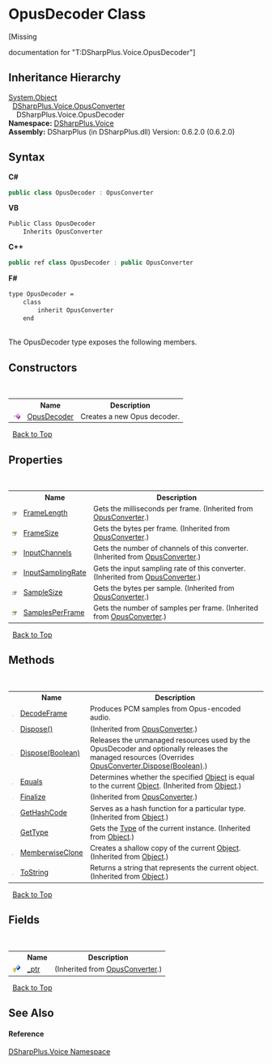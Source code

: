 # OpusDecoder Class
 

\[Missing <summary> documentation for "T:DSharpPlus.Voice.OpusDecoder"\]


## Inheritance Hierarchy
<a href="http://msdn2.microsoft.com/en-us/library/e5kfa45b" target="_blank">System.Object</a><br />&nbsp;&nbsp;<a href="589d242d-7214-93e0-cabd-f73ae5c099bc">DSharpPlus.Voice.OpusConverter</a><br />&nbsp;&nbsp;&nbsp;&nbsp;DSharpPlus.Voice.OpusDecoder<br />
**Namespace:**&nbsp;<a href="721897d8-8fb1-1e49-ffd9-d615b59914fb">DSharpPlus.Voice</a><br />**Assembly:**&nbsp;DSharpPlus (in DSharpPlus.dll) Version: 0.6.2.0 (0.6.2.0)

## Syntax

**C#**<br />
``` C#
public class OpusDecoder : OpusConverter
```

**VB**<br />
``` VB
Public Class OpusDecoder
	Inherits OpusConverter
```

**C++**<br />
``` C++
public ref class OpusDecoder : public OpusConverter
```

**F#**<br />
``` F#
type OpusDecoder =  
    class
        inherit OpusConverter
    end
```

<br />
The OpusDecoder type exposes the following members.


## Constructors
&nbsp;<table><tr><th></th><th>Name</th><th>Description</th></tr><tr><td>![Public method](media/pubmethod.gif "Public method")</td><td><a href="a2bf2cac-1cba-0271-43e7-7a43b5a1d00f">OpusDecoder</a></td><td>
Creates a new Opus decoder.</td></tr></table>&nbsp;
<a href="#opusdecoder-class">Back to Top</a>

## Properties
&nbsp;<table><tr><th></th><th>Name</th><th>Description</th></tr><tr><td>![Public property](media/pubproperty.gif "Public property")</td><td><a href="35cc8b13-1af9-d9f0-1c91-e7803db29eed">FrameLength</a></td><td>
Gets the milliseconds per frame.
 (Inherited from <a href="589d242d-7214-93e0-cabd-f73ae5c099bc">OpusConverter</a>.)</td></tr><tr><td>![Public property](media/pubproperty.gif "Public property")</td><td><a href="1033087e-322a-069f-7db6-65acf5f34126">FrameSize</a></td><td>
Gets the bytes per frame.
 (Inherited from <a href="589d242d-7214-93e0-cabd-f73ae5c099bc">OpusConverter</a>.)</td></tr><tr><td>![Public property](media/pubproperty.gif "Public property")</td><td><a href="b80d44f0-ffe1-8071-5d02-cf181ef5f326">InputChannels</a></td><td>
Gets the number of channels of this converter.
 (Inherited from <a href="589d242d-7214-93e0-cabd-f73ae5c099bc">OpusConverter</a>.)</td></tr><tr><td>![Public property](media/pubproperty.gif "Public property")</td><td><a href="ffe5009b-c606-fffc-6d95-e3df8c13269c">InputSamplingRate</a></td><td>
Gets the input sampling rate of this converter.
 (Inherited from <a href="589d242d-7214-93e0-cabd-f73ae5c099bc">OpusConverter</a>.)</td></tr><tr><td>![Public property](media/pubproperty.gif "Public property")</td><td><a href="1f70a018-6b12-2075-cc4f-b6b3eaff19f5">SampleSize</a></td><td>
Gets the bytes per sample.
 (Inherited from <a href="589d242d-7214-93e0-cabd-f73ae5c099bc">OpusConverter</a>.)</td></tr><tr><td>![Public property](media/pubproperty.gif "Public property")</td><td><a href="fa8f1681-7d4d-1959-7c8a-4a9583ccd8ca">SamplesPerFrame</a></td><td>
Gets the number of samples per frame.
 (Inherited from <a href="589d242d-7214-93e0-cabd-f73ae5c099bc">OpusConverter</a>.)</td></tr></table>&nbsp;
<a href="#opusdecoder-class">Back to Top</a>

## Methods
&nbsp;<table><tr><th></th><th>Name</th><th>Description</th></tr><tr><td>![Public method](media/pubmethod.gif "Public method")</td><td><a href="ebbebf53-62f8-ec60-1c68-5359ed5b2ae9">DecodeFrame</a></td><td>
Produces PCM samples from Opus-encoded audio.</td></tr><tr><td>![Public method](media/pubmethod.gif "Public method")</td><td><a href="cc8f703f-a8f6-3313-b7a5-1031cd910052">Dispose()</a></td><td> (Inherited from <a href="589d242d-7214-93e0-cabd-f73ae5c099bc">OpusConverter</a>.)</td></tr><tr><td>![Protected method](media/protmethod.gif "Protected method")</td><td><a href="428cd859-0d7b-5a45-6484-6af35916fd33">Dispose(Boolean)</a></td><td>
Releases the unmanaged resources used by the OpusDecoder and optionally releases the managed resources
 (Overrides <a href="b2d1cf85-23d5-1a53-1a30-0a281799d4f4">OpusConverter.Dispose(Boolean)</a>.)</td></tr><tr><td>![Public method](media/pubmethod.gif "Public method")</td><td><a href="http://msdn2.microsoft.com/en-us/library/bsc2ak47" target="_blank">Equals</a></td><td>
Determines whether the specified <a href="http://msdn2.microsoft.com/en-us/library/e5kfa45b" target="_blank">Object</a> is equal to the current <a href="http://msdn2.microsoft.com/en-us/library/e5kfa45b" target="_blank">Object</a>.
 (Inherited from <a href="http://msdn2.microsoft.com/en-us/library/e5kfa45b" target="_blank">Object</a>.)</td></tr><tr><td>![Protected method](media/protmethod.gif "Protected method")</td><td><a href="40e91b08-bcb4-8d3a-9f4e-beb000afc329">Finalize</a></td><td> (Inherited from <a href="589d242d-7214-93e0-cabd-f73ae5c099bc">OpusConverter</a>.)</td></tr><tr><td>![Public method](media/pubmethod.gif "Public method")</td><td><a href="http://msdn2.microsoft.com/en-us/library/zdee4b3y" target="_blank">GetHashCode</a></td><td>
Serves as a hash function for a particular type.
 (Inherited from <a href="http://msdn2.microsoft.com/en-us/library/e5kfa45b" target="_blank">Object</a>.)</td></tr><tr><td>![Public method](media/pubmethod.gif "Public method")</td><td><a href="http://msdn2.microsoft.com/en-us/library/dfwy45w9" target="_blank">GetType</a></td><td>
Gets the <a href="http://msdn2.microsoft.com/en-us/library/42892f65" target="_blank">Type</a> of the current instance.
 (Inherited from <a href="http://msdn2.microsoft.com/en-us/library/e5kfa45b" target="_blank">Object</a>.)</td></tr><tr><td>![Protected method](media/protmethod.gif "Protected method")</td><td><a href="http://msdn2.microsoft.com/en-us/library/57ctke0a" target="_blank">MemberwiseClone</a></td><td>
Creates a shallow copy of the current <a href="http://msdn2.microsoft.com/en-us/library/e5kfa45b" target="_blank">Object</a>.
 (Inherited from <a href="http://msdn2.microsoft.com/en-us/library/e5kfa45b" target="_blank">Object</a>.)</td></tr><tr><td>![Public method](media/pubmethod.gif "Public method")</td><td><a href="http://msdn2.microsoft.com/en-us/library/7bxwbwt2" target="_blank">ToString</a></td><td>
Returns a string that represents the current object.
 (Inherited from <a href="http://msdn2.microsoft.com/en-us/library/e5kfa45b" target="_blank">Object</a>.)</td></tr></table>&nbsp;
<a href="#opusdecoder-class">Back to Top</a>

## Fields
&nbsp;<table><tr><th></th><th>Name</th><th>Description</th></tr><tr><td>![Protected field](media/protfield.gif "Protected field")</td><td><a href="ed5b0887-20ee-54ef-6dac-805598b07f44">_ptr</a></td><td> (Inherited from <a href="589d242d-7214-93e0-cabd-f73ae5c099bc">OpusConverter</a>.)</td></tr></table>&nbsp;
<a href="#opusdecoder-class">Back to Top</a>

## See Also


#### Reference
<a href="721897d8-8fb1-1e49-ffd9-d615b59914fb">DSharpPlus.Voice Namespace</a><br />